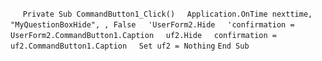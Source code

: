 &nbsp;&nbsp;&nbsp;&nbsp;
`Private Sub CommandButton1_Click()`
&nbsp;&nbsp;&nbsp;&nbsp;`Application.OnTime nexttime, "MyQuestionBoxHide", , False`
&nbsp;&nbsp;&nbsp;&nbsp;`'UserForm2.Hide`
&nbsp;&nbsp;&nbsp;&nbsp;`'confirmation = UserForm2.CommandButton1.Caption`
&nbsp;&nbsp;&nbsp;&nbsp;`uf2.Hide`
&nbsp;&nbsp;&nbsp;&nbsp;`confirmation = uf2.CommandButton1.Caption`
&nbsp;&nbsp;&nbsp;&nbsp;`Set uf2 = Nothing`
`End Sub`

